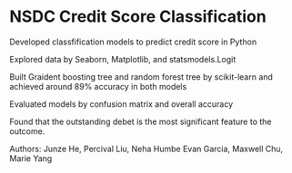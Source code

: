 # NSDC Credit Score Classification
Developed classfification models to predict credit score in Python

Explored data by Seaborn, Matplotlib, and statsmodels.Logit

Built Graident boosting tree and random forest tree by scikit-learn and achieved around 89% accuracy in both models

Evaluated models by confusion matrix and overall accuracy

Found that the outstanding debet is the most significant feature to the outcome.

Authors: Junze He, Percival Liu, Neha Humbe Evan Garcia, Maxwell Chu, Marie Yang
